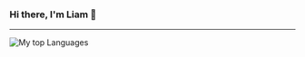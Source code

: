 ### Hi there, I'm Liam 👋


---
<img align="left" alt="My top Languages" src= "https://github-readme-stats.vercel.app/api/top-langs/?username=lgfoltz&" />

<!--
**lgfoltz/lgfoltz** is a ✨ _special_ ✨ repository because its `README.md` (this file) appears on your GitHub profile.

Here are some ideas to get you started:

- 🔭 I’m currently working on ...
- 🌱 I’m currently learning ...
- 👯 I’m looking to collaborate on ...
- 🤔 I’m looking for help with ...
- 💬 Ask me about ...
- 📫 How to reach me: ...
- 😄 Pronouns: ...
- ⚡ Fun fact: ...
-->
